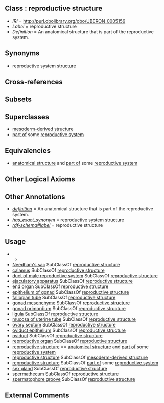
## Class : reproductive structure

 * *IRI* = http://purl.obolibrary.org/obo/UBERON_0005156
 * *Label* = reproductive structure
 * *Definition* = An anatomical structure that is part of the reproductive system.

## Synonyms

 * reproductive system structure

## Cross-references


## Subsets


## Superclasses

 * [mesoderm-derived structure](../../UBERON/20/UBERON_0004120.md)
 * [part of](../../BFO/50/BFO_0000050.md) some [reproductive system](../../UBERON/90/UBERON_0000990.md)

## Equivalencies

 * [anatomical structure](../../UBERON/61/UBERON_0000061.md) and [part of](../../BFO/50/BFO_0000050.md) some [reproductive system](../../UBERON/90/UBERON_0000990.md)

## Other Logical Axioms


## Other Annotations

 * *[definition](../../IAO/15/IAO_0000115.md)* = An anatomical structure that is part of the reproductive system.
 * *[has_exact_synonym](../../ym/oboInOwl#hasExactSynonym.md)* = reproductive system structure
 * *[rdf-schema#label](../../el/rdf-schema#label.md)* = reproductive structure

## Usage

 * -
 * [Needham's sac](../../CEPH/71/CEPH_0000171.md) SubClassOf [reproductive structure](../../UBERON/56/UBERON_0005156.md)
 * [calamus](../../CEPH/48/CEPH_0000048.md) SubClassOf [reproductive structure](../../UBERON/56/UBERON_0005156.md)
 * [duct of male reproductive system](../../UBERON/04/UBERON_0005904.md) SubClassOf [reproductive structure](../../UBERON/56/UBERON_0005156.md)
 * [ejaculatory apparatus](../../CEPH/97/CEPH_0000097.md) SubClassOf [reproductive structure](../../UBERON/56/UBERON_0005156.md)
 * [end organ](../../CEPH/98/CEPH_0000098.md) SubClassOf [reproductive structure](../../UBERON/56/UBERON_0005156.md)
 * [epithelium of gonad](../../UBERON/09/UBERON_0004909.md) SubClassOf [reproductive structure](../../UBERON/56/UBERON_0005156.md)
 * [fallopian tube](../../UBERON/89/UBERON_0003889.md) SubClassOf [reproductive structure](../../UBERON/56/UBERON_0005156.md)
 * [gonad mesenchyme](../../UBERON/55/UBERON_0003855.md) SubClassOf [reproductive structure](../../UBERON/56/UBERON_0005156.md)
 * [gonad primordium](../../UBERON/64/UBERON_0005564.md) SubClassOf [reproductive structure](../../UBERON/56/UBERON_0005156.md)
 * [ligula](../../CEPH/53/CEPH_0000153.md) SubClassOf [reproductive structure](../../UBERON/56/UBERON_0005156.md)
 * [mucosa of uterine tube](../../UBERON/48/UBERON_0005048.md) SubClassOf [reproductive structure](../../UBERON/56/UBERON_0005156.md)
 * [ovary septum](../../UBERON/18/UBERON_0003218.md) SubClassOf [reproductive structure](../../UBERON/56/UBERON_0005156.md)
 * [oviduct epithelium](../../UBERON/04/UBERON_0004804.md) SubClassOf [reproductive structure](../../UBERON/56/UBERON_0005156.md)
 * [oviduct](../../UBERON/93/UBERON_0000993.md) SubClassOf [reproductive structure](../../UBERON/56/UBERON_0005156.md)
 * [reproductive organ](../../UBERON/33/UBERON_0003133.md) SubClassOf [reproductive structure](../../UBERON/56/UBERON_0005156.md)
 * [reproductive structure](../../UBERON/56/UBERON_0005156.md) == [anatomical structure](../../UBERON/61/UBERON_0000061.md) and [part of](../../BFO/50/BFO_0000050.md) some [reproductive system](../../UBERON/90/UBERON_0000990.md)
 * [reproductive structure](../../UBERON/56/UBERON_0005156.md) SubClassOf [mesoderm-derived structure](../../UBERON/20/UBERON_0004120.md)
 * [reproductive structure](../../UBERON/56/UBERON_0005156.md) SubClassOf [part of](../../BFO/50/BFO_0000050.md) some [reproductive system](../../UBERON/90/UBERON_0000990.md)
 * [sex gland](../../UBERON/37/UBERON_0003937.md) SubClassOf [reproductive structure](../../UBERON/56/UBERON_0005156.md)
 * [spermathecum](../../UBERON/94/UBERON_0000994.md) SubClassOf [reproductive structure](../../UBERON/56/UBERON_0005156.md)
 * [spermatophore groove](../../CEPH/33/CEPH_0001033.md) SubClassOf [reproductive structure](../../UBERON/56/UBERON_0005156.md)

## External Comments

